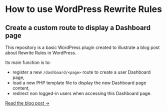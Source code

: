 # How to use WordPress Rewrite Rules
## Create a custom route to display a Dashboard page

This repository is a basic WordPress plugin created to illustrate a blog post about Rewrite Rules in WordPress.

Its main function is to:
- register a new `/dashboard/<page>` route to create a user Dashboard page,
- load a new PHP template file to display the new Dashboard page content,
- redirect non logged-in users when accessing this Dashboard page.


[Read the blog post →](https://mosaika.fr/rewrite-urls-dynamiques-wordpress/)